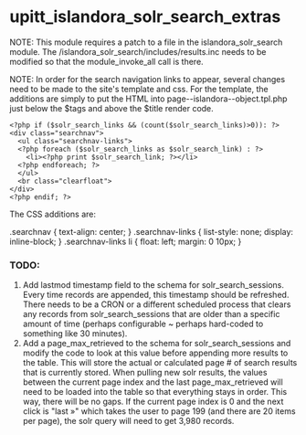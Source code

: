 # upitt_islandora_solr_search_extras

NOTE:  This module requires a patch to a file in the islandora_solr_search 
module.  The /islandora_solr_search/includes/results.inc needs to be modified 
so that the module_invoke_all call is there.

NOTE:  In order for the search navigation links to appear, several changes need to be made to the site's template and css.  For the template, the additions are simply to put the HTML into page--islandora--object.tpl.php just below the $tags and above the $title render code.

    <?php if ($solr_search_links && (count($solr_search_links)>0)): ?>
    <div class="searchnav">
      <ul class="searchnav-links">
      <?php foreach ($solr_search_links as $solr_search_link) : ?>
        <li><?php print $solr_search_link; ?></li>
      <?php endforeach; ?>
      </ul>
      <br class="clearfloat">
    </div>
    <?php endif; ?>

The CSS additions are:

.searchnav {
  text-align: center;
}
.searchnav-links {
  list-style: none;
  display: inline-block;
}
.searchnav-links li {
  float: left;
  margin: 0 10px;
}

### TODO:
1. Add lastmod timestamp field to the schema for solr_search_sessions.  Every time records are appended, this timestamp should be refreshed.  There needs to be a CRON or a different scheduled process that clears any records from solr_search_sessions that are older than a specific amount of time (perhaps configurable ~ perhaps hard-coded to something like 30 minutes).
2. Add a page_max_retrieved to the schema for solr_search_sessions and modify the code to look at this value before appending more results to the table.  This will store the actual or calculated page # of search results that is currently stored.  When pulling new solr results, the values between the current page index and the last page_max_retrieved will need to be loaded into the table so that everything stays in order.  This way, there will be no gaps.  If the current page index is 0 and the next click is "last »" which takes the user to page 199 (and there are 20 items per page), the solr query will need to get 3,980 records.
 
